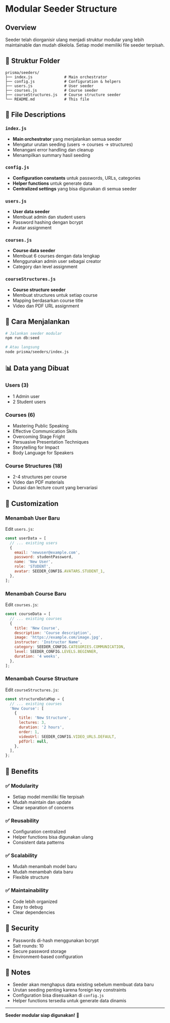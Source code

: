 # Modular Seeder Structure

## Overview

Seeder telah diorganisir ulang menjadi struktur modular yang lebih maintainable dan mudah dikelola. Setiap model memiliki file seeder terpisah.

## 📁 Struktur Folder

```
prisma/seeders/
├── index.js              # Main orchestrator
├── config.js             # Configuration & helpers
├── users.js              # User seeder
├── courses.js            # Course seeder
├── courseStructures.js   # Course structure seeder
└── README.md             # This file
```

## 🔧 File Descriptions

### `index.js`
- **Main orchestrator** yang menjalankan semua seeder
- Mengatur urutan seeding (users → courses → structures)
- Menangani error handling dan cleanup
- Menampilkan summary hasil seeding

### `config.js`
- **Configuration constants** untuk passwords, URLs, categories
- **Helper functions** untuk generate data
- **Centralized settings** yang bisa digunakan di semua seeder

### `users.js`
- **User data seeder**
- Membuat admin dan student users
- Password hashing dengan bcrypt
- Avatar assignment

### `courses.js`
- **Course data seeder**
- Membuat 6 courses dengan data lengkap
- Menggunakan admin user sebagai creator
- Category dan level assignment

### `courseStructures.js`
- **Course structure seeder**
- Membuat structures untuk setiap course
- Mapping berdasarkan course title
- Video dan PDF URL assignment

## 🚀 Cara Menjalankan

```bash
# Jalankan seeder modular
npm run db:seed

# Atau langsung
node prisma/seeders/index.js
```

## 📊 Data yang Dibuat

### Users (3)
- 1 Admin user
- 2 Student users

### Courses (6)
- Mastering Public Speaking
- Effective Communication Skills
- Overcoming Stage Fright
- Persuasive Presentation Techniques
- Storytelling for Impact
- Body Language for Speakers

### Course Structures (18)
- 2-4 structures per course
- Video dan PDF materials
- Durasi dan lecture count yang bervariasi

## 🔧 Customization

### Menambah User Baru
Edit `users.js`:
```javascript
const userData = [
  // ... existing users
  {
    email: 'newuser@example.com',
    password: studentPassword,
    name: 'New User',
    role: 'STUDENT',
    avatar: SEEDER_CONFIG.AVATARS.STUDENT_1,
  },
];
```

### Menambah Course Baru
Edit `courses.js`:
```javascript
const courseData = [
  // ... existing courses
  {
    title: 'New Course',
    description: 'Course description',
    image: 'https://example.com/image.jpg',
    instructor: 'Instructor Name',
    category: SEEDER_CONFIG.CATEGORIES.COMMUNICATION,
    level: SEEDER_CONFIG.LEVELS.BEGINNER,
    duration: '4 weeks',
  },
];
```

### Menambah Course Structure
Edit `courseStructures.js`:
```javascript
const structureDataMap = {
  // ... existing courses
  'New Course': [
    {
      title: 'New Structure',
      lectures: 3,
      duration: '2 hours',
      order: 1,
      videoUrl: SEEDER_CONFIG.VIDEO_URLS.DEFAULT,
      pdfUrl: null,
    },
  ],
};
```

## 🎯 Benefits

### ✅ Modularity
- Setiap model memiliki file terpisah
- Mudah maintain dan update
- Clear separation of concerns

### ✅ Reusability
- Configuration centralized
- Helper functions bisa digunakan ulang
- Consistent data patterns

### ✅ Scalability
- Mudah menambah model baru
- Mudah menambah data baru
- Flexible structure

### ✅ Maintainability
- Code lebih organized
- Easy to debug
- Clear dependencies

## 🔐 Security

- Passwords di-hash menggunakan bcrypt
- Salt rounds: 10
- Secure password storage
- Environment-based configuration

## 📝 Notes

- Seeder akan menghapus data existing sebelum membuat data baru
- Urutan seeding penting karena foreign key constraints
- Configuration bisa disesuaikan di `config.js`
- Helper functions tersedia untuk generate data dinamis

---

**Seeder modular siap digunakan!** 🎉 
